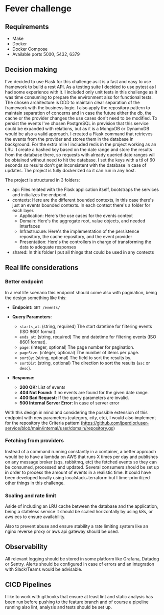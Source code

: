 # Fever challenge

## Requirements

- Make
- Docker
- Docker Compose
- Available ports 5000, 5432, 6379

## Decision making

I've decided to use Flask for this challenge as it is a fast and easy to use framework to build a rest API.
As a testing suite I decided to use pytest as I had some experience with it. I included only unit tests in this challenge as it was time consuming to prepare the environment also for functional tests.
The chosen architecture is DDD to maintain clear separation of the framework with the business logic. I also apply the repository pattern to maintain separation of concerns and in case the future either the db, the cache or the provider changes the use cases don't need to be modified.
To persist the events I've chosen PostgreSQL in prevision that this service could be expanded with relations, but as it is a MongoDB or DynamoDB would be also a valid approach.
I created a Flask command that retrieves the events from the provider and stores them in the database in background.
For the extra mile I included redis in the project working as an LRU. I create a hashed key based on the date range and store the results from the database there, so requests with already queried date ranges will be obtained without need to hit the database. I set the keys with a ttl of 60 seconds so results don't get inconsistent with the database in case of updates.
The project is fully dockerized so it can run in any host.

The project is structured in 3 folders:
- api: Files related with the Flask application itself, bootstraps the services and initializes the endpoint
- contexts: Here are the different bounded contexts, in this case there's just an events bounded contexts. In each context there's a folder for each layer.
    - Application: Here's the use cases for the events context
    - Domain: Here's the aggregate root, value objects, and needed interfaces
    - Infrastrucure: Here's the implementation of the persistence repository, the cache repository, and the event provider 
    - Presentation: Here's the controllers in charge of transforming the data to adequate responses
- shared: In this folder I put all things that could be used in any contexts


## Real life considerations

### Better endpoint

In a real life scenario this endpoint should come also with pagination, being the design something like this:

- **Endpoint:** `GET /events/`
- **Query Parameters:**
  - `starts_at`: (string, required) The start datetime for filtering events (ISO 8601 format).
  - `ends_at`: (string, required) The end datetime for filtering events (ISO 8601 format).
  - `page`: (integer, optional) The page number for pagination.
  - `pageSize`: (integer, optional) The number of items per page.
  - `sortBy`: (string, optional) The field to sort the results by.
  - `sortDir`: (string, optional) The direction to sort the results (`asc` or `desc`).

- **Response:**
  - **200 OK:** List of events
  - **404 Not Found:** If no events are found for the given date range.
  - **400 Bad Request:** If the query parameters are invalid.
  - **500 Internal Server Error:** In case of server error

With this design in mind and considering the possible extension of this endpoint with new parameters (category, city, etc), I would also implement for the repository the Criteria pattern (https://github.com/jperdior/user-service/blob/main/internal/user/domain/repository.go)

### Fetching from providers

Instead of a command running constantly in a container, a better approach would be to have a lambda on AWS that runs X times per day and publishes on any message broker (sqs, rabbitmq, etc) the fetched events so they can be consumed, processed and updated. Several consumers should be set up in order to process the amount of events in a realistic time. It could have been developed locally using localstack+terraform but I time-prioritized other things in this challenge.

### Scaling and rate limit

Aside of including an LRU cache between the database and the application, being a stateless service it should be scaled horizontally by using k8s, or aws ecs to ensure availability.

Also to prevent abuse and ensure stability a rate limiting system like an nginx reverse proxy or aws api gateway should be used.

## Observability

All relevant logging should be stored in some platform like Grafana, Datadog or Sentry. Alerts should be configured in case of errors and an integration with Slack/Teams would be advisable.

## CICD Pipelines

I like to work with githooks that ensure at least lint and static analysis has been run before pushing to the feature branch and of course a pipeline running also lint, analysis and tests should be set up.